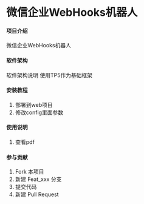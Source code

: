 # 微信企业WebHooks机器人

#### 项目介绍
微信企业WebHooks机器人

#### 软件架构
软件架构说明 使用TP5作为基础框架


#### 安装教程

1. 部署到web项目
2. 修改config里面参数

#### 使用说明

1. 查看pdf

#### 参与贡献

1. Fork 本项目
2. 新建 Feat_xxx 分支
3. 提交代码
4. 新建 Pull Request

